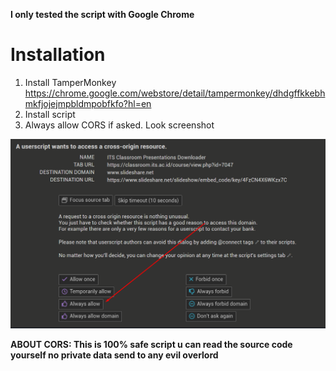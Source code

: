 **I only tested the script with Google Chrome**

# Installation
1. Install TamperMonkey https://chrome.google.com/webstore/detail/tampermonkey/dhdgffkkebhmkfjojejmpbldmpobfkfo?hl=en
2. Install script
3. Always allow CORS if asked. Look screenshot

![Alt text](./cors.png?raw=true "CORS")

**ABOUT CORS: This is 100% safe script u can read the source code yourself no private data send to any evil overlord**

